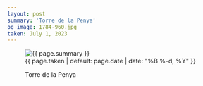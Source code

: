```yaml
---
layout: post
summary: 'Torre de la Penya'
og_image: 1784-960.jpg
taken: July 1, 2023
---
```


<figure class="post">
<img alt="{{ page.summary }}" sizes="(min-width: 700px) 50vw, calc(100vw - 2rem)" src="{{ site.assets_url }}/1784-480.jpg" srcset="{{ site.assets_url }}/1784-240.jpg 240w, {{ site.assets_url }}/1784-480.jpg 480w, {{ site.assets_url }}/1784-720.jpg 720w, {{ site.assets_url }}/1784-960.jpg 960w"/>
<figcaption>
<time>{{ page.taken | default: page.date | date: "%B %-d, %Y" }}</time>
<p>Torre de la Penya</p>
</figcaption>
</figure>
